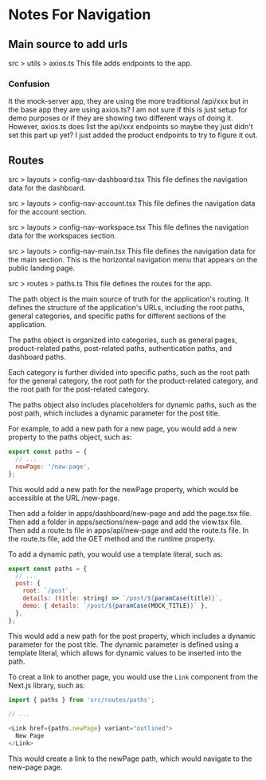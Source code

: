 # Notes For Navigation

## Main source to add urls
src > utils > axios.ts 
This file adds endpoints to the app.

### Confusion
It the mock-server app, they are using the more traditional /api/xxx but in the base app they are using axios.ts? I am not sure if this is just setup for demo  purposes or if they are showing two different ways of doing it. However, axios.ts does list the api/xxx endpoints so maybe they just didn't set this part up yet?
I just added the product endpoints to try to figure it out. 


## Routes
src > layouts > config-nav-dashboard.tsx
This file defines the navigation data for the dashboard.

src > layouts > config-nav-account.tsx
This file defines the navigation data for the account section.

src > layouts > config-nav-workspace.tsx
This file defines the navigation data for the workspaces section.

src > layouts > config-nav-main.tsx
This file defines the navigation data for the main section. This is the horizontal navigation menu that appears on the public landing page.

src > routes > paths.ts
This file defines the routes for the app.

The path object is the main source of truth for the application's routing.
It defines the structure of the application's URLs, including the root paths, general categories, and specific paths for different sections of the application.

The paths object is organized into categories, such as general pages, product-related paths, post-related paths, authentication paths, and dashboard paths.

Each category is further divided into specific paths, such as the root path for the general category, the root path for the product-related category, and the root path for the post-related category.

The paths object also includes placeholders for dynamic paths, such as the post path, which includes a dynamic parameter for the post title.

For example, to add a new path for a new page, you would add a new property to the paths object, such as:

```javascript
export const paths = {
  // ...
  newPage: '/new-page',
};
```

This would add a new path for the newPage property, which would be accessible at the URL /new-page.

Then add a folder in apps/dashboard/new-page and add the page.tsx file.
Then add a folder in apps/sections/new-page and add the view.tsx file.
Then add a route.ts file in apps/api/new-page and add the route.ts file.
In the route.ts file, add the GET method and the runtime property.


To add a dynamic path, you would use a template literal, such as:

```javascript
export const paths = {
  // ...
  post: {
    root: `/post`,
    details: (title: string) => `/post/${paramCase(title)}`,
    demo: { details: `/post/${paramCase(MOCK_TITLE)}` },
  },
};
```

This would add a new path for the post property, which includes a dynamic parameter for the post title. The dynamic parameter is defined using a template literal, which allows for dynamic values to be inserted into the path.

To creat a link to another page, you would use the `Link` component from the Next.js library, such as:

```javascript
import { paths } from 'src/routes/paths';

// ...

<Link href={paths.newPage} variant="outlined">
  New Page
</Link>
```

This would create a link to the newPage path, which would navigate to the new-page page.

